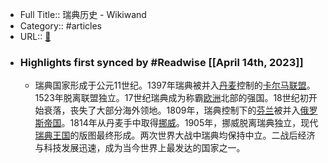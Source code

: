 - Full Title:: 瑞典历史 - Wikiwand
- Category:: #articles
- URL:: [🔗](https://www.wikiwand.com/zh/%E7%91%9E%E5%85%B8%E5%8E%86%E5%8F%B2)
- ### Highlights first synced by #Readwise [[April 14th, 2023]]
    - 瑞典国家形成于公元11世纪。1397年瑞典被并入[丹麦](/zh/丹麦 "丹麦")控制的[卡尔马联盟](/zh/卡尔马联盟 "卡尔马联盟")。1523年脱离联盟独立。17世纪瑞典成为称霸[欧洲](/zh/欧洲 "欧洲")北部的强国。18世纪初开始衰落，丧失了大部分海外领地。1809年，瑞典控制下的[芬兰](/zh/芬兰 "芬兰")被并入[俄罗斯帝国](/zh/俄罗斯帝国 "俄罗斯帝国")。1814年从丹麦手中取得[挪威](/zh/挪威 "挪威")。1905年，挪威脱离瑞典独立，现代[瑞典王国](/zh/瑞典 "瑞典")的版图最终形成。两次世界大战中瑞典均保持中立。二战后经济与科技发展迅速，成为当今世界上最发达的国家之一。
